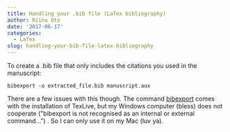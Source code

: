 ```yaml
---
title: Handling your .bib file (LaTex bibliography)
author: Riinu Ots
date: '2017-06-17'
categories:
  - LaTex
slug: handling-your-bib-file-latex-bibliography
---
```


To create a .bib file that only includes the citations you used in the manuscript:

`bibexport -o extracted_file.bib manuscript.aux`

There are a few issues with this though. The command [bibexport](https://www.ctan.org/pkg/bibexport) comes with the installation of TexLive, but my Windows computer (bless) does not cooperate ("bibexport is not recognised as an internal or external command...") . So I can only use it on my Mac (luv ya).
